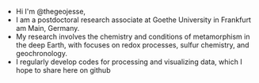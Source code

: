 - Hi I'm @thegeojesse,
- I am a postdoctoral research associate at Goethe University in Frankfurt am Main, Germany.
- My research involves the chemistry and conditions of metamorphism in the deep Earth, with focuses on redox processes, sulfur chemistry, and geochronology. 
- I regularly develop codes for processing and visualizing data, which I hope to share here on github

